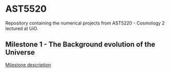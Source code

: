 # AST5520
Repository containing the numerical projects from AST5220 - Cosmology 2 lectured at UiO. 

## Milestone 1 - The Background evolution of the Universe
[Milestone description](http://folk.uio.no/hke/AST5220/v14/project_mk1.pdf)